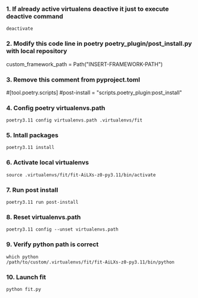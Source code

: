 ### 1. If already active virtualens deactive it just to execute deactive command
```
deactivate
```
### 2. Modify this code line in poetry poetry_plugin/post_install.py with local repository
custom_framework_path = Path("INSERT-FRAMEWORK-PATH")

### 3. Remove this comment from pyproject.toml
#[tool.poetry.scripts]
#post-install = "scripts.poetry_plugin:post_install"

### 4. Config poetry virtualenvs.path
```
poetry3.11 config virtualenvs.path .virtualenvs/fit
```
### 5. Intall packages
```
poetry3.11 install  
```
### 6. Activate local virtualenvs
```
source .virtualenvs/fit/fit-AiLXs-z0-py3.11/bin/activate
```
### 7. Run post install
```
poetry3.11 run post-install
```
### 8. Reset virtualenvs.path
```
poetry3.11 config --unset virtualenvs.path
```
### 9. Verify python path is correct
```
which python
/path/to/custom/.virtualenvs/fit/fit-AiLXs-z0-py3.11/bin/python
```
### 10. Launch fit
```
python fit.py
```
